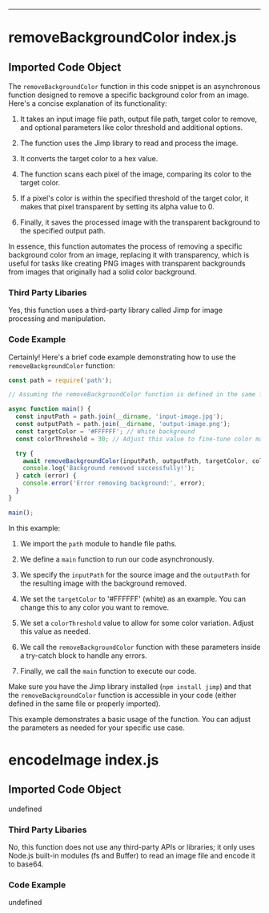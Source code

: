 

  

  

  

  

  

  

  

  

  

  

  
---
# removeBackgroundColor index.js
## Imported Code Object
The `removeBackgroundColor` function in this code snippet is an asynchronous function designed to remove a specific background color from an image. Here's a concise explanation of its functionality:

1. It takes an input image file path, output file path, target color to remove, and optional parameters like color threshold and additional options.

2. The function uses the Jimp library to read and process the image.

3. It converts the target color to a hex value.

4. The function scans each pixel of the image, comparing its color to the target color.

5. If a pixel's color is within the specified threshold of the target color, it makes that pixel transparent by setting its alpha value to 0.

6. Finally, it saves the processed image with the transparent background to the specified output path.

In essence, this function automates the process of removing a specific background color from an image, replacing it with transparency, which is useful for tasks like creating PNG images with transparent backgrounds from images that originally had a solid color background.

### Third Party Libaries

Yes, this function uses a third-party library called Jimp for image processing and manipulation.

### Code Example

Certainly! Here's a brief code example demonstrating how to use the `removeBackgroundColor` function:

```javascript
const path = require('path');

// Assuming the removeBackgroundColor function is defined in the same file or imported

async function main() {
  const inputPath = path.join(__dirname, 'input-image.jpg');
  const outputPath = path.join(__dirname, 'output-image.png');
  const targetColor = '#FFFFFF'; // White background
  const colorThreshold = 30; // Adjust this value to fine-tune color matching

  try {
    await removeBackgroundColor(inputPath, outputPath, targetColor, colorThreshold);
    console.log('Background removed successfully!');
  } catch (error) {
    console.error('Error removing background:', error);
  }
}

main();
```

In this example:

1. We import the `path` module to handle file paths.

2. We define a `main` function to run our code asynchronously.

3. We specify the `inputPath` for the source image and the `outputPath` for the resulting image with the background removed.

4. We set the `targetColor` to '#FFFFFF' (white) as an example. You can change this to any color you want to remove.

5. We set a `colorThreshold` value to allow for some color variation. Adjust this value as needed.

6. We call the `removeBackgroundColor` function with these parameters inside a try-catch block to handle any errors.

7. Finally, we call the `main` function to execute our code.

Make sure you have the Jimp library installed (`npm install jimp`) and that the `removeBackgroundColor` function is accessible in your code (either defined in the same file or properly imported).

This example demonstrates a basic usage of the function. You can adjust the parameters as needed for your specific use case.

# encodeImage index.js
## Imported Code Object
undefined

### Third Party Libaries

No, this function does not use any third-party APIs or libraries; it only uses Node.js built-in modules (fs and Buffer) to read an image file and encode it to base64.

### Code Example

undefined


  

  

  

  

  

  
